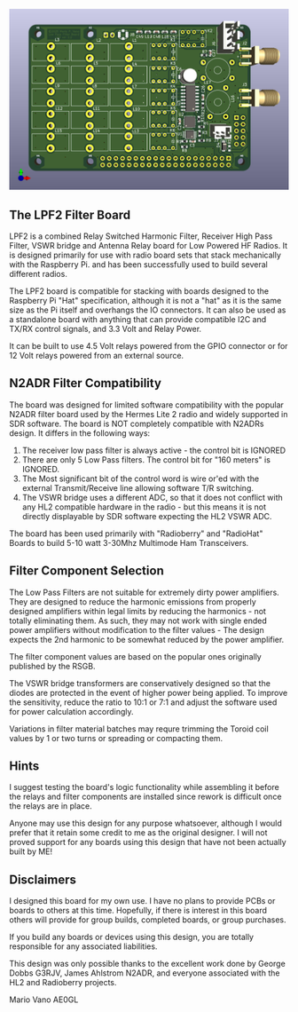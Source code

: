![3dView](txfilters21/3dF.jpg)

## The LPF2 Filter Board

LPF2 is a combined Relay Switched Harmonic Filter, Receiver High Pass Filter, VSWR bridge and Antenna Relay board for Low Powered HF Radios. It is designed primarily for use with radio board sets that stack mechanically with the Raspberry Pi. and has been successfully used to build several different radios.

The LPF2 board is compatible for stacking with boards designed to the Raspberry Pi "Hat" specification, although it is not a "hat" as it is the same size as the Pi itself and overhangs the IO connectors. It can also be used as a standalone board with anything that can provide compatible I2C and TX/RX control signals, and 3.3 Volt and Relay Power.

It can be built to use 4.5 Volt relays powered from the GPIO connector or for 12 Volt relays powered from an external source.

## N2ADR Filter Compatibility

The board was designed for limited software compatibility with the popular N2ADR filter board used by the Hermes Lite 2 radio and widely supported in SDR software. The board is NOT completely compatible with N2ADRs design. It differs in the following ways:

  1. The receiver low pass filter is always active - the control bit is IGNORED
  2. There are only 5 Low Pass filters. The control bit for "160 meters" is IGNORED.
  3. The Most significant bit of the control word is wire or'ed with the external Transmit/Receive line allowing software T/R switching.
  4. The VSWR bridge uses a different ADC, so that it does not conflict with any HL2 compatible hardware in the radio - but this means it is not directly displayable by SDR software expecting the HL2 VSWR ADC.

The board has been used primarily with "Radioberry" and "RadioHat" Boards to build 5-10 watt 3-30Mhz Multimode Ham Transceivers.

## Filter Component Selection

The Low Pass Filters are not suitable for extremely dirty power amplifiers. They are designed to reduce the harmonic emissions from properly designed amplifiers within legal limits by reducing the harmonics - not totally eliminating them. As such, they may not work with single ended power amplifiers without modification to the filter values - The design expects the 2nd harmonic to be somewhat reduced by the power amplifier.

The filter component values are based on the popular ones originally published by the RSGB.

The VSWR bridge transformers are conservatively designed so that the diodes are protected in the event of higher power being applied. To improve the sensitivity, reduce the ratio to 10:1 or 7:1 and adjust the software used for power calculation accordingly.

Variations in filter material batches may requre trimming the Toroid coil values by 1 or two turns or spreading or compacting them.

## Hints
I suggest testing the board's logic functionality while assembling it before the relays and filter components are installed since rework is difficult once the relays are in place.

Anyone may use this design for any purpose whatsoever, although I would prefer that it retain some credit to me as the original designer. I will not proved support for any boards using this design that have not been actually built by ME!

## Disclaimers

I designed this board for my own use. I have no plans to provide PCBs or boards to others at this time. Hopefully, if there is interest in this board others will provide for group builds, completed boards, or group purchases.

If you build any boards or devices using this design, you are totally responsible for any associated liabilities.

This design was only possible thanks to the excellent work done by George Dobbs G3RJV, James Ahlstrom N2ADR, and everyone associated with the HL2 and Radioberry projects.

Mario Vano
AE0GL
